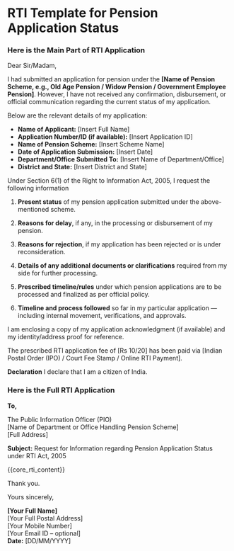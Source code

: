 # RTI Template for Pension Application Status

<!-- START Main Part of RTI Application -->
### Here is the Main Part of RTI Application

Dear Sir/Madam,

I had submitted an application for pension under the **\[Name of Pension Scheme, e.g., Old Age Pension / Widow Pension / Government Employee Pension\]**. However, I have not received any confirmation, disbursement, or official communication regarding the current status of my application.

Below are the relevant details of my application:

* **Name of Applicant:** \[Insert Full Name\]  
* **Application Number/ID (if available):** \[Insert Application ID\]  
* **Name of Pension Scheme:** \[Insert Scheme Name\]  
* **Date of Application Submission:** \[Insert Date\]  
* **Department/Office Submitted To:** \[Insert Name of Department/Office\]  
* **District and State:** \[Insert District and State\]

Under Section 6(1) of the Right to Information Act, 2005, I request the following information 

1. **Present status** of my pension application submitted under the above-mentioned scheme.

2. **Reasons for delay**, if any, in the processing or disbursement of my pension.

3. **Reasons for rejection**, if my application has been rejected or is under reconsideration.

4. **Details of any additional documents or clarifications** required from my side for further processing.

5. **Prescribed timeline/rules** under which pension applications are to be processed and finalized as per official policy.

6. **Timeline and process followed** so far in my particular application — including internal movement, verifications, and approvals.

I am enclosing a copy of my application acknowledgment (if available) and my identity/address proof for reference.

The prescribed RTI application fee of \[Rs 10/20\] has been paid via \[Indian Postal Order (IPO) / Court Fee Stamp / Online RTI Payment\].  
 

**Declaration** I declare that I am a citizen of India.

<!-- END OF Main Part of RTI Application -->

### Here is the Full RTI Application

**To,**

The Public Information Officer (PIO)  
[Name of Department or Office Handling Pension Scheme]  
[Full Address]

**Subject:** Request for Information regarding Pension Application Status under RTI Act, 2005

{{core_rti_content}}

Thank you.

Yours sincerely,

**\[Your Full Name\]**  
[Your Full Postal Address]  
[Your Mobile Number]  
[Your Email ID – optional]  
**Date:** [DD/MM/YYYY]  
